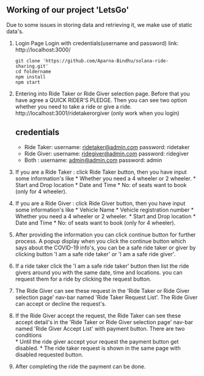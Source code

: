 Working of our project 'LetsGo'
---------------------------------------------------

Due to some issues in storing data and retrieving it, we make use of static data's.

1. Login Page
   Login with credentials(username and password) link:  http://localhost:3000/
   
   ```
   git clone 'https://github.com/Aparna-Bindhu/solana-ride-sharing.git'
   cd foldername
   npm install
   npm start
   ```

2. Entering into Ride Taker or Ride Giver selection page. Before that you have agree a QUICK RIDER'S PLEDGE.
   Then you can see two option whether you need to take a ride or give a ride. http://localhost:3001/ridetakerorgiver (only work when you login)
   
   credentials
   ------------------------------
   * Ride Taker: username: ridetaker@admin.com  password: ridetaker
   * Ride Giver: username: ridegiver@admin.com  password: ridegiver
   * Both      : username: admin@admin.com      password: admin

3. If you are a Ride Taker : click Ride Taker button, then you have input some information's like 
                                                      * Whether you need a 4 wheeler or 2 wheeler.
                                                      * Start and Drop location
                                                      * Date and Time
                                                      * No: of seats want to book (only for 4 wheeler).

4. If you are a Ride Giver : click Ride Giver button, then you have input some information's like
                                                      * Vehicle Name
                                                      * Vehicle registration number 
                                                      * Whether you need a 4 wheeler or 2 wheeler.
                                                      * Start and Drop location
                                                      * Date and Time
                                                      * No: of seats want to book (only for 4 wheeler).

5. After providing the information you can click continue button for further process. A popup display when you click the continue button which says about the COVID-19 info's, you can be a safe ride taker or giver by clicking button 'I am a safe ride taker' or 'I am a safe ride giver'.

6. If a ride taker click the 'I am a safe ride taker' button then list the ride givers around you with the same date, time and locations. you can request them for a ride by clicking the request button.

7. The Ride Giver can see these request in the 'Ride Taker or Ride Giver selection page' nav-bar named 'Ride Taker Request List'. The Ride Giver can accept or decline the request's.

8. If the Ride Giver accept the request, the Ride Taker can see these accept detail's in the 'Ride Taker or Ride Giver selection page'  nav-bar named 'Ride Giver Accept List' with payment button. There are two conditions  
                                    * Until the ride giver accept your request the payment button get disabled.
                                    * The ride taker request is shown in the same page with disabled requested button.

9. After completing the ride the payment can be done.
